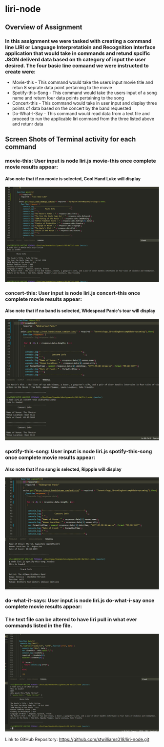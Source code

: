 # liri-node
## Overview of Assignment

### In this assignment we were tasked with creating a command line LIRI or Language Interpretatioin and Recognition Interface application that would take in commands and retund spcific JSON deliverd data based on th category of input the user desired. The four basic line comaand we were instructed to create were:
* Movie-this - This command would take the users input movie title and retun 8 seprate data point pertaining to the movie
* Spotify-this-Song - This command would take the users input of a song name and return four data points pertaining to the song
* Concert-this - This command would take in user input and display three points of data based on the concert by the band requested
* Do-What-I-Say - This command would read data from a text file and proceed to run the applicable liri command from the three listed above and retunr data

## Screen Shots of Terminal activity for each command

### movie-this: User input is node liri.js movie-this <movie name> once complete movie results appear:
#### Also note that if no movie is selected, Cool Hand Luke will display
![Alt Text](images/movie-this.JPG)

### concert-this: User input is node liri.js concert-this <concert name> once complete movie results appear:
#### Also note that if no band is selected, Widespead Panic's tour will display 
![Alt Text](images/concert-this.JPG)

### spotify-this-song: User input is node liri.js spotify-this-song <song name> once complete movie results appear:
#### Also note that if no song is selected, Rippple will display
![Alt Text](images/spotify.JPG)

### do-what-it-says: User input is node liri.js do-what-i-say once complete movie results appear:
### The text file can be altered to have liri pull in what ever commands listed in the file.
![Alt Text](images/dwis.JPG)

Link to GitHub Repository: https://github.com/stwilliams018/liri-node.git